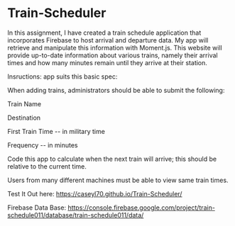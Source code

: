 # Train-Scheduler

In this assignment, I have created a train schedule application that incorporates Firebase to host arrival and departure data. My app will retrieve and manipulate this information with Moment.js. This website will provide up-to-date information about various trains, namely their arrival times and how many minutes remain until they arrive at their station.


Insructions: 
app suits this basic spec:


When adding trains, administrators should be able to submit the following:


Train Name


Destination


First Train Time -- in military time


Frequency -- in minutes




Code this app to calculate when the next train will arrive; this should be relative to the current time.


Users from many different machines must be able to view same train times.
 

 Test It Out here: https://caseyl70.github.io/Train-Scheduler/

 Firebase Data Base: https://console.firebase.google.com/project/train-schedule011/database/train-schedule011/data/

 